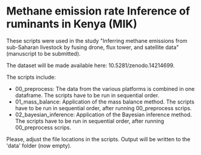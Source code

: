 # Methane emission rate Inference of ruminants in Kenya (MIK)

These scripts were used in the study "Inferring methane emissions from sub-Saharan livestock by fusing drone, flux tower, and satellite data" (manuscript to be submitted).

The dataset will be made available here: 10.5281/zenodo.14214699.

The scripts include:
- 00_preprocess: The data from the various platforms is combined in one dataframe. The scripts have to be run in sequential order.
- 01_mass_balance: Application of the mass balance method. The scripts have to be run in sequential order, after running 00_preprocess scrips.
- 02_bayesian_inference: Application of the Bayesian inference method. The scripts have to be run in sequential order, after running 00_preprocess scrips.

Please, adjust the file locations in the scripts. Output will be written to the 'data' folder (now empty). 
